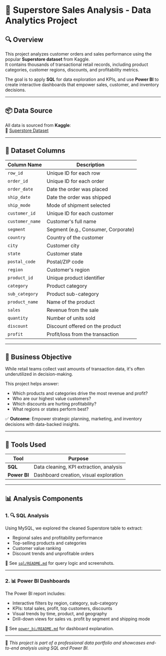 
# 🏪 Superstore Sales Analysis - Data Analytics Project

## 🔍 Overview

This project analyzes customer orders and sales performance using the popular **Superstore dataset** from Kaggle.  
It contains thousands of transactional retail records, including product categories, customer regions, discounts, and profitability metrics.

The goal is to apply **SQL** for data exploration and KPIs, and use **Power BI** to create interactive dashboards that empower sales, customer, and inventory decisions.

---

## 📦 Data Source

All data is sourced from **Kaggle**:  
🔗 [Superstore Dataset](https://www.kaggle.com/datasets/vivek468/superstore-dataset-final)

---

## 🧾 Dataset Columns

| Column Name       | Description                                         |
|-------------------|-----------------------------------------------------|
| `row_id`          | Unique ID for each row                              |
| `order_id`        | Unique ID for each order                            |
| `order_date`      | Date the order was placed                           |
| `ship_date`       | Date the order was shipped                          |
| `ship_mode`       | Mode of shipment selected                           |
| `customer_id`     | Unique ID for each customer                         |
| `customer_name`   | Customer's full name                                |
| `segment`         | Segment (e.g., Consumer, Corporate)                 |
| `country`         | Country of the customer                             |
| `city`            | Customer city                                       |
| `state`           | Customer state                                      |
| `postal_code`     | Postal/ZIP code                                     |
| `region`          | Customer's region                                   |
| `product_id`      | Unique product identifier                           |
| `category`        | Product category                                    |
| `sub_category`    | Product sub-category                                |
| `product_name`    | Name of the product                                 |
| `sales`           | Revenue from the sale                               |
| `quantity`        | Number of units sold                                |
| `discount`        | Discount offered on the product                     |
| `profit`          | Profit/loss from the transaction                    |

---

## 🎯 Business Objective

While retail teams collect vast amounts of transaction data, it's often underutilized in decision-making.

This project helps answer:
- Which products and categories drive the most revenue and profit?
- Who are our highest value customers?
- Which discounts are hurting profitability?
- What regions or states perform best?

✅ **Outcome**: Empower strategic planning, marketing, and inventory decisions with data-backed insights.

---

## 🧰 Tools Used

| Tool         | Purpose                                  |
|--------------|------------------------------------------|
| **SQL**      | Data cleaning, KPI extraction, analysis  |
| **Power BI** | Dashboard creation, visual exploration   |

---

## 📊 Analysis Components

### 1. 🔍 SQL Analysis

Using MySQL, we explored the cleaned Superstore table to extract:
- Regional sales and profitability performance
- Top-selling products and categories
- Customer value ranking
- Discount trends and unprofitable orders

📁 See [`sql/README.md`](sql/README.md) for query logic and screenshots.

---

### 2. 📊 Power BI Dashboards

The Power BI report includes:
- Interactive filters by region, category, sub-category
- KPIs: total sales, profit, top customers, discounts
- Visual trends by time, product, and geography
- Drill-down views for sales vs. profit by segment and shipping mode

📁 See [`power_bi/README.md`](power_bi/README.md) for dashboard explanation.

---

📌 *This project is part of a professional data portfolio and showcases end-to-end analysis using SQL and Power BI.*
